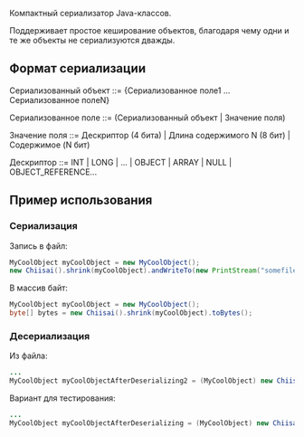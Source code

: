 Компактный сериализатор Java-классов.

Поддерживает простое кеширование объектов, благодаря чему одни и те же объекты не сериализуются дважды.

## Формат сериализации

Сериализованный объект ::= {Сериализованное поле1 ... Сериализованное полеN}

Сериализованное поле ::= (Сериализованный объект | Значение поля)

Значение поля ::= Дескриптор (4 бита) | Длина содержимого N (8 бит) | Содержимое (N бит)

Дескриптор ::= INT | LONG | ... | OBJECT | ARRAY | NULL | OBJECT_REFERENCE...

## Пример использования
### Сериализация
Запись в файл:
```java
MyCoolObject myCoolObject = new MyCoolObject();
new Chiisai().shrink(myCoolObject).andWriteTo(new PrintStream("somefile"));
```

В массив байт:
```java
MyCoolObject myCoolObject = new MyCoolObject();
byte[] bytes = new Chiisai().shrink(myCoolObject).toBytes();
```

### Десериализация
Из файла:
```java
...
MyCoolObject myCoolObjectAfterDeserializing2 = (MyCoolObject) new Chiisai().readAndUnshrink(new FileInputStream("..."), MyCoolObject.class);
```

Вариант для тестирования:
```java
...
MyCoolObject myCoolObjectAfterDeserializing = (MyCoolObject) new Chiisai().shrink(myCoolObject).andUnshrink();
```
